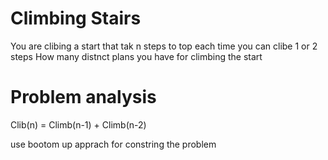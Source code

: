 # Climbing Stairs
You are clibing a start that tak n steps to top
each time you can clibe 1 or 2 steps 
How many distnct plans you have for climbing the start

# Problem analysis

Clib(n) = Climb(n-1) + Climb(n-2)

use bootom up apprach for constring the problem